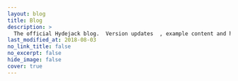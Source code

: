 ```yaml
---
layout: blog
title: Blog
description: >
  The official Hydejack blog.  Version updates  , example content and how-to guides on how to blog with Jekyll.
last_modified_at: 2018-08-03
no_link_title: false 
no_excerpt: false 
hide_image: false
cover: true
---
```

